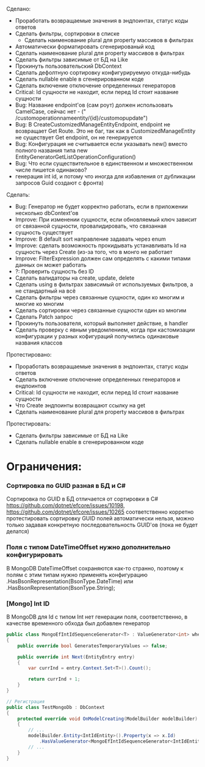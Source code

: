 Сделано:

* Проработать возвращаемые значения в эндпоинтах, статус коды ответов
* Сделать фильтры, сортировки в списке
    * Сделать наименование plural для property массивов в фильтрах
* Автоматически форматировать сгенерированый код
* Сделать наименование plural для property массивов в фильтрах
* Сделать фильтры зависимые от БД на Like
* Прокинуть пользовательский DbContext
* Сделать дефолтную сортировку конфигурируемую откуда-нибудь
* Сделать nullable enable в сгенерированном коде
* Сделать включение отключение определенных генераторов
* Critical: Id сущности не находит, если перед Id стоит название сущности
* Bug: Название endpoint'ов (сам роут) должен использовать CamelCase, сейчас нет - ("
  /customoperationnameentity/{id}/customopupdate")
* Bug: В CreateCustomizedManageEntityEndpoint, endpoint не возвращает Get Route. Это не баг, так как в
  CustomizedManageEntity не существует Get endpoint, он не генерируется
* Bug: Конфигурация не считывается если указывать new() вместо полного названия типа new
  EntityGeneratorGetListOperationConfiguration()
* Bug: Что если существительное в единственном и множественном числе пишется одинаково?
* генерация int id, и потому что иногда для избавления от дубликации запросов Guid создают с фронта)

Сделать:

* Bug: Генератор не будет корректно работать, если в приложении несколько dbContext'ов
* Improve: При изменении сущности, если обновляемый ключ зависит от связанной сущности, провалидировать, что связанная
* сущность существует
* Improve: В default sort направление задавать через enum
* Improve: сделать возможность прокидывать устанавливать Id на сущность через Create (из-за того, что в монго не
  работает
* Improve: FilterExpression должен сам определять с какими типами данных он может работать
* ?: Проверить сущность без ID
* Сделать валидаторы на create, update, delete
* Сделать using в фильтрах зависимый от используемых фильтров, а не стандартный на всё
* Сделать фильтры через связанные сущности, один ко многим и многие ко многим
* Сделать сортировки через связанные сущности один ко многим
* Сделать Patch запрос
* Прокинуть пользователя, который выполняет действие, в handler
* Сделать проверку с явным уведомлением, когда при кастомизации конфигурации у разных кофигураций получились одинаковые
  названия классов

Протестировано:

* Проработать возвращаемые значения в эндпоинтах, статус коды ответов
* Сделать включение отключение определенных генераторов и ендпоинтов
* Critical: Id сущности не находит, если перед Id стоит название сущности
* Что Create эндпоинты возвращают ссылку на get
* Сделать наименование plural для property массивов в фильтрах

Протестировать:

* Сделать фильтры зависимые от БД на Like
* Сделать nullable enable в сгенерированном коде

# Ограничения:

### Сортировка по GUID разная в БД и C#

Сортировка по GUID в БД отличается от сортировки в C#
https://github.com/dotnet/efcore/issues/10198,
https://github.com/dotnet/efcore/issues/10265
соответственно корретно протестировать сортировку GUID полей автоматически нельзя,
можно только задавая конкретную последовательность GUID'ов (пока не будет делатся)

### Поля с типом DateTimeOffset нужно дополнительно конфигурировать

В MongoDB DateTimeOffset сохраняются как-то странно,
поэтому к полям с этим типам нужно применять конфигурацию
.HasBsonRepresentation(BsonType.DateTime) или .HasBsonRepresentation(BsonType.String);

### [Mongo] Int ID

В MongoDB для Id с типом Int нет генерации поля, соответственно, в качестве временного обхода был добавлен генератор

```csharp
public class MongoEfIntIdSequenceGenerator<T> : ValueGenerator<int> where T : class
{
    public override bool GeneratesTemporaryValues => false;

    public override int Next(EntityEntry entry)
    {
        var currInd = entry.Context.Set<T>().Count();

        return currInd + 1;
    }
}

// Регистрация
public class TestMongoDb : DbContext
{
    protected override void OnModelCreating(ModelBuilder modelBuilder)
    {
        // ...
        modelBuilder.Entity<IntIdEntity>().Property(x => x.Id)
            .HasValueGenerator<MongoEfIntIdSequenceGenerator<IntIdEntity>>();
        // ...
    }
}
```